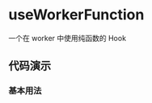 # useWorkerFunction

一个在 worker 中使用纯函数的 Hook

## 代码演示

### 基本用法

<demo src="./demo/demo1.vue"
  language="vue"
  title="基本用法"
  desc="传入一个纯函数，对比使用worker和不使用worker的情况">
</demo>

